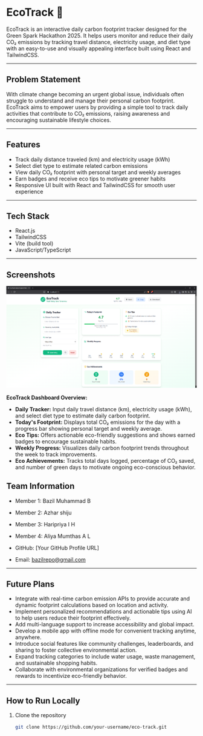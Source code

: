 # EcoTrack 🌱

EcoTrack is an interactive daily carbon footprint tracker designed for the Green Spark Hackathon 2025. It helps users monitor and reduce their daily CO₂ emissions by tracking travel distance, electricity usage, and diet type with an easy-to-use and visually appealing interface built using React and TailwindCSS.

---

## Problem Statement

With climate change becoming an urgent global issue, individuals often struggle to understand and manage their personal carbon footprint. EcoTrack aims to empower users by providing a simple tool to track daily activities that contribute to CO₂ emissions, raising awareness and encouraging sustainable lifestyle choices.

---

## Features

- Track daily distance traveled (km) and electricity usage (kWh)
- Select diet type to estimate related carbon emissions
- View daily CO₂ footprint with personal target and weekly averages
- Earn badges and receive eco tips to motivate greener habits
- Responsive UI built with React and TailwindCSS for smooth user experience

---

## Tech Stack

- React.js  
- TailwindCSS  
- Vite (build tool)  
- JavaScript/TypeScript

---

## Screenshots


![EcoTrack Screenshot](./assets/ScreenShot.png)

**EcoTrack Dashboard Overview:**  
- **Daily Tracker:** Input daily travel distance (km), electricity usage (kWh), and select diet type to estimate daily carbon footprint.  
- **Today's Footprint:** Displays total CO₂ emissions for the day with a progress bar showing personal target and weekly average.  
- **Eco Tips:** Offers actionable eco-friendly suggestions and shows earned badges to encourage sustainable habits.  
- **Weekly Progress:** Visualizes daily carbon footprint trends throughout the week to track improvements.  
- **Eco Achievements:** Tracks total days logged, percentage of CO₂ saved, and number of green days to motivate ongoing eco-conscious behavior.


## Team Information

- Member 1: Bazil Muhammad B
- Member 2: Azhar shiju
- Member 3: Haripriya I H
- Member 4: Aliya Mumthas A L


- GitHub: [Your GitHub Profile URL]  
- Email: bazilrepo@gmail.com

---

## Future Plans

- Integrate with real-time carbon emission APIs to provide accurate and dynamic footprint calculations based on location and activity.
- Implement personalized recommendations and actionable tips using AI to help users reduce their footprint effectively.
- Add multi-language support to increase accessibility and global impact.
- Develop a mobile app with offline mode for convenient tracking anytime, anywhere.
- Introduce social features like community challenges, leaderboards, and sharing to foster collective environmental action.
- Expand tracking categories to include water usage, waste management, and sustainable shopping habits.
- Collaborate with environmental organizations for verified badges and rewards to incentivize eco-friendly behavior.

---

## How to Run Locally

1. Clone the repository  
   ```bash
   git clone https://github.com/your-username/eco-track.git 
